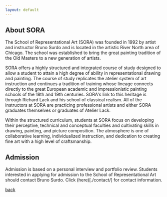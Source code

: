 ```yaml
---
layout: default
---
```

## About SORA
The School of Representational Art (SORA) was founded in 1992 by artist and instructor Bruno Surdo and is located in the artistic River North area of Chicago. The school was established to bring the great painting tradition of the Old Masters to a new generation of artists.

SORA offers a highly structured and integrated course of study designed to allow a student to attain a high degree of ability in representational drawing and painting. The course of study replicates the atelier system of art instruction and continues a tradition of training whose lineage connects directly to the great European academic and impressionistic painting schools of the 18th and 19th centuries. SORA's link to this heritage is through Richard Lack and his school of classical realism. All of the instructors at SORA are practicing professional artists and either SORA graduates themselves or graduates of Atelier Lack.

Within the structured curriculum, students at SORA focus on developing their perceptive, technical and conceptual faculties and cultivating skills in drawing, painting, and picture composition. The atmosphere is one of collaborative learning, individualized instruction, and dedication to creating fine art with a high level of craftsmanship.


## Admission
Admission is based on a personal interview and portfolio review. Students interested in applying for admission to the School of Representational Art should contact Bruno Surdo. Click (here)[./contact/] for contact information.

[back](./)
